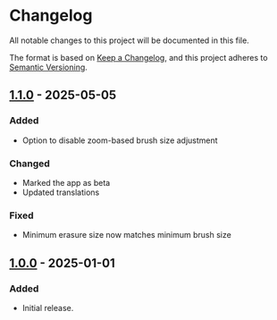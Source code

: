 # Changelog

All notable changes to this project will be documented in this file.

The format is based on [Keep a Changelog](https://keepachangelog.com/en/1.1.0/),
and this project adheres to [Semantic Versioning](https://semver.org/spec/v2.0.0.html).

## [1.1.0] - 2025-05-05

### Added

- Option to disable zoom-based brush size adjustment

### Changed

- Marked the app as beta
- Updated translations

### Fixed

- Minimum erasure size now matches minimum brush size

## [1.0.0] - 2025-01-01

### Added

- Initial release.

[Unreleased]: https://github.com/FossifyOrg/Paint/compare/1.1.0...HEAD

[1.1.0]: https://github.com/FossifyOrg/Paint/compare/1.0.0...1.1.0

[1.0.0]: https://github.com/FossifyOrg/Paint/releases/tag/1.0.0
